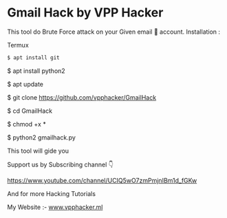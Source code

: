 # Gmail Hack by VPP Hacker

This tool do Brute Force attack on your Given email 📧 account.
Installation :

Termux 

```html
$ apt install git 
```
$ apt install python2

$ apt update 

$ git clone https://github.com/vpphacker/GmailHack

$ cd GmailHack 

$ chmod +x *

$ python2 gmailhack.py

This tool will gide you 


Support us by Subscribing channel 👇

https://www.youtube.com/channel/UCIQ5wO7zmPmjnIBm1d_fGKw

And for more Hacking Tutorials

My Website :- www.vpphacker.ml
